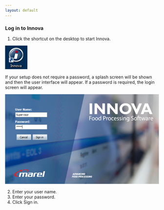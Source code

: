 ```yaml
---
layout: default
---
```

### Log in to Innova
1. Click the shortcut on the desktop to start Innova.  

<img src="\images\Shortcut.png">  

If your setup does not require a password, a splash screen will be shown and then the user interface will appear. If a password is required, the login screen will appear.  

<img src="\images\splash_screen.png">   

2. Enter your user name.  
3. Enter your password.  
4. Click Sign in.
